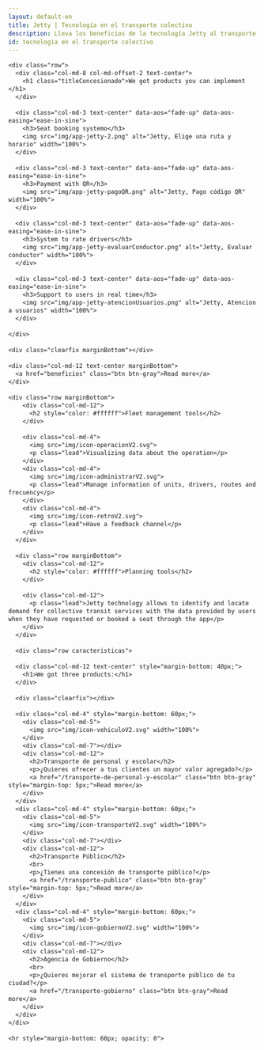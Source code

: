 ```yaml
---
layout: default-en
title: Jetty | Tecnología en el transporte colectivo
description: Lleva los beneficios de la tecnología Jetty al transporte colectivo.
id: tecnologia en el transporte colectivo
---
```


<div class="container-fluid gradient">
  <div class="container concesionado">

    <div class="row">
      <div class="col-md-8 col-md-offset-2 text-center">
        <h1 class="titleConcesionado">We got products you can implement </h1>
      </div>

      <div class="col-md-3 text-center" data-aos="fade-up" data-aos-easing="ease-in-sine">
        <h3>Seat booking systemo</h3>
        <img src="img/app-jetty-2.png" alt="Jetty, Elige una ruta y horario" width="100%">
      </div>

      <div class="col-md-3 text-center" data-aos="fade-up" data-aos-easing="ease-in-sine">
        <h3>Payment with QR</h3>
        <img src="img/app-jetty-pagoQR.png" alt="Jetty, Pago código QR" width="100%">
      </div>

      <div class="col-md-3 text-center" data-aos="fade-up" data-aos-easing="ease-in-sine">
        <h3>System to rate drivers</h3>
        <img src="img/app-jetty-evaluarConductor.png" alt="Jetty, Evaluar conductor" width="100%">
      </div>

      <div class="col-md-3 text-center" data-aos="fade-up" data-aos-easing="ease-in-sine">
        <h3>Support to users in real time</h3>
        <img src="img/app-jetty-atencionUsuarios.png" alt="Jetty, Atencion a usuarios" width="100%">
      </div>

    </div>

    <div class="clearfix marginBottom"></div>

    <div class="col-md-12 text-center marginBottom">
      <a href="beneficios" class="btn btn-gray">Read more</a>
    </div>

    <div class="row marginBottom">
        <div class="col-md-12">
          <h2 style="color: #ffffff">Fleet management tools</h2>
        </div>

        <div class="col-md-4">
          <img src="img/icon-operacionV2.svg">
          <p class="lead">Visualizing data about the operation</p>
        </div>
        <div class="col-md-4">
          <img src="img/icon-administrarV2.svg">
          <p class="lead">Manage information of units, drivers, routes and frecuency</p>
        </div>
        <div class="col-md-4">
          <img src="img/icon-retroV2.svg">
          <p class="lead">Have a feedback channel</p>
        </div>
      </div>

      <div class="row marginBottom">
        <div class="col-md-12">
          <h2 style="color: #ffffff">Planning tools</h2>
        </div>

        <div class="col-md-12">
          <p class="lead">Jetty technology allows to identify and locate demand for collective transit services with the data provided by users when they have requested or booked a seat through the app</p>
        </div>
      </div>

      <div class="row caracteristicas">

      <div class="col-md-12 text-center" style="margin-bottom: 40px;">
        <h1>We got three products:</h1>
      </div>

      <div class="clearfix"></div>

      <div class="col-md-4" style="margin-bottom: 60px;">
        <div class="col-md-5">
          <img src="img/icon-vehiculoV2.svg" width="100%">
        </div>
        <div class="col-md-7"></div>
        <div class="col-md-12">
          <h2>Transporte de personal y escolar</h2>
          <p>¿Quieres ofrecer a tus clientes un mayor valor agregado?</p>
          <a href="/transporte-de-personal-y-escolar" class="btn btn-gray" style="margin-top: 5px;">Read more</a>
        </div>
      </div>
      <div class="col-md-4" style="margin-bottom: 60px;">
        <div class="col-md-5">
          <img src="img/icon-transporteV2.svg" width="100%">
        </div>
        <div class="col-md-7"></div>
        <div class="col-md-12">
          <h2>Transporte Público</h2>
          <br>
          <p>¿Tienes una concesión de transporte público?</p>
          <a href="/transporte-publico" class="btn btn-gray" style="margin-top: 5px;">Read more</a>
        </div>
      </div>
      <div class="col-md-4" style="margin-bottom: 60px;">
        <div class="col-md-5">
          <img src="img/icon-gobiernoV2.svg" width="100%">
        </div>
        <div class="col-md-7"></div>
        <div class="col-md-12">
          <h2>Agencia de Gobierno</h2>
          <br>
          <p>¿Quieres mejorar el sistema de transporte público de tu ciudad?</p>
          <a href="/transporte-gobierno" class="btn btn-gray">Read more</a>
        </div>
      </div>
    </div>

    <hr style="margin-bottom: 60px; opacity: 0">

  </div>
</div>

